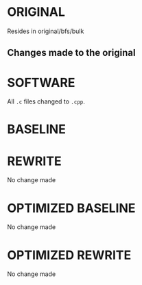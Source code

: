 # ORIGINAL
Resides in original/bfs/bulk

## Changes made to the original

# SOFTWARE
All `.c` files changed to `.cpp`.

# BASELINE

# REWRITE
No change made

# OPTIMIZED BASELINE
No change made

# OPTIMIZED REWRITE
No change made
